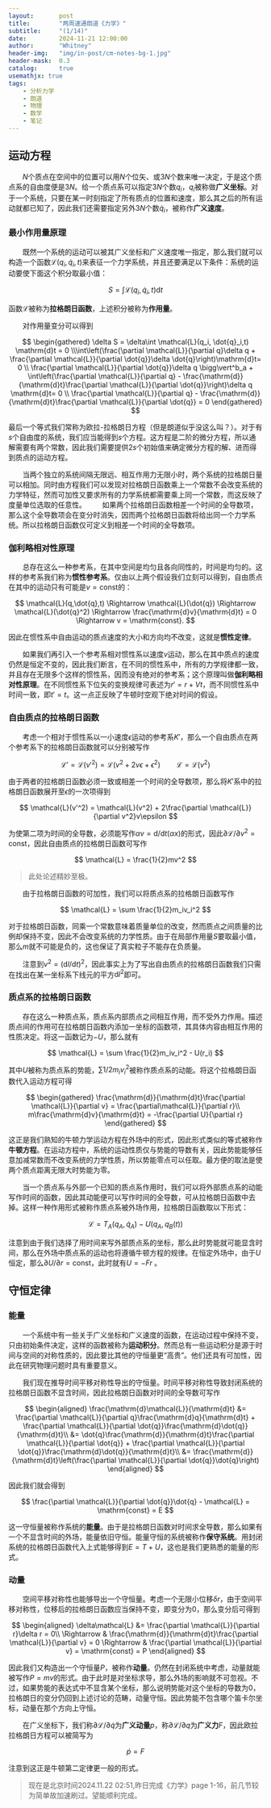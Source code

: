 ```yaml
---
layout:       post
title:        "两周速通朗道《力学》"
subtitle:     "(1/14)"
date:         2024-11-21 12:00:00
author:       "Whitney"
header-img:   "img/in-post/cm-notes-bg-1.jpg"
header-mask:  0.3
catalog:      true
usemathjx: true
tags:
    - 分析力学
    - 朗道
    - 物理
    - 数学
    - 笔记
---
```


## 运动方程
&emsp;&emsp;$N$个质点在空间中的位置可以用$N$个位矢、或$3N$个数来唯一决定，于是这个质点系的自由度便是$3N$。给一个质点系可以指定$3N$个数$q_i$，$q_i$被称做**广义坐标**。对于一个系统，只要在某一时刻指定了所有质点的位置和速度，那么其之后的所有运动就都已知了，因此我们还需要指定另外$3N$个数$\dot{q}_i$，被称作**广义速度**。

### 最小作用量原理
&emsp;&emsp;既然一个系统的运动可以被其广义坐标和广义速度唯一指定，那么我们就可以构造一个函数$\mathcal{L}(q_i, \dot{q}_i,t)$来表征一个力学系统，并且还要满足以下条件：系统的运动要使下面这个积分取最小值：

$$
S = \int \mathcal{L}(q_i, \dot{q}_i,t) \mathrm{d}t
$$

函数$\mathcal{L}$被称为**拉格朗日函数**，上述积分被称为**作用量**。

&emsp;&emsp;对作用量变分可以得到

$$
\begin{gathered}
    \delta S = \delta\int \mathcal{L}(q_i, \dot{q}_i,t) \mathrm{d}t = 0 
    \\\int\left(\frac{\partial \mathcal{L}}{\partial q}\delta q + \frac{\partial \mathcal{L}}{\partial \dot{q}}\delta \dot{q}\right)\mathrm{d}t= 0
    \\ \frac{\partial \mathcal{L}}{\partial \dot{q}}\delta q \bigg\vert^b_a + \int\left(\frac{\partial \mathcal{L}}{\partial q} - \frac{\mathrm{d}}{\mathrm{d}t}\frac{\partial \mathcal{L}}{\partial \dot{q}}\right)\delta q \mathrm{d}t= 0
    \\ \frac{\partial \mathcal{L}}{\partial q} - \frac{\mathrm{d}}{\mathrm{d}t}\frac{\partial \mathcal{L}}{\partial \dot{q}} = 0
\end{gathered}
$$

最后一个等式我们常称为欧拉-拉格朗日方程（但是朗道似乎没这么叫？）。对于有$s$个自由度的系统，我们应当能得到$s$个方程。这方程是二阶的微分方程，所以通解需要有两个常数，因此我们需要提供$2s$个初始值来确定微分方程的解、进而得到质点的运动方程。

&emsp;&emsp;当两个独立的系统间隔无限远、相互作用力无限小时，两个系统的拉格朗日量可以相加。同时由方程我们可以发现对拉格朗日函数乘上一个常数不会改变系统的力学特征，然而可加性又要求所有的力学系统都需要乘上同一个常数，而这反映了度量单位选取的任意性。
&emsp;&emsp;如果两个拉格朗日函数相差一个时间的全导数项，那么这个全导数项会在变分时消失，因而两个拉格朗日函数将给出同一个力学系统。所以拉格朗日函数仅可定义到相差一个时间的全导数项。

### 伽利略相对性原理
&emsp;&emsp;总存在这么一种参考系，在其中空间是均匀且各向同性的，时间是均匀的。这样的参考系我们称为**惯性参考系**。仅由以上两个假设我们立刻可以得到，自由质点在其中的运动只有可能是$v = \mathrm{const}$的：

$$
\mathcal{L}(q,\dot{q},t) \Rightarrow \mathcal{L}(\dot{q}) \Rightarrow \mathcal{L}(\dot{q}^2) \Rightarrow \frac{\mathrm{d}v}{\mathrm{d}t} = 0 \Rightarrow v = \mathrm{const}.
$$

因此在惯性系中自由运动的质点速度的大小和方向均不改变，这就是**惯性定律**。

&emsp;&emsp;如果我们再引入一个参考系相对惯性系以速度$v$运动，那么在其中质点的速度仍然是恒定不变的，因此我们断言，在不同的惯性系中，所有的力学规律都一致，并且存在无限多个这样的惯性系，因而没有绝对的参考系；这个原理叫做**伽利略相对性原理**。在不同惯性系下位矢的变换规律可表述为$r' = r + Vt$，而不同惯性系中时间一致，即$t' = t$。这一点正反映了牛顿时空观下绝对时间的假设。

### 自由质点的拉格朗日函数
&emsp;&emsp;考虑一个相对于惯性系以一小速度$\epsilon$运动的参考系$K'$，那么一个自由质点在两个参考系下的拉格朗日函数就可以分别被写作

$$
\mathcal{L}' = \mathcal{L}(v'^2) = \mathcal{L}(v^2 + 2v\epsilon + \epsilon^2) \qquad \mathcal{L} = \mathcal{L}(v^2)
$$

由于两者的拉格朗日函数必须一致或相差一个时间的全导数项，那么将$K'$系中的拉格朗日函数展开至$\epsilon$的一次项得到

$$
\mathcal{L}(v'^2) = \mathcal{L}(v^2) + 2\frac{\partial \mathcal{L}}{\partial v^2}v\epsilon 
$$

为使第二项为时间的全导数，必须能写作$\alpha v = \mathrm{d}/\mathrm{d}t (\alpha x)$的形式，因此$\partial \mathcal{L}/\partial v^2 = \mathrm{const}$，因此自由质点的拉格朗日函数可写作

$$
\mathcal{L} = \frac{1}{2}mv^2
$$

> 此处论述精妙至极。

&emsp;&emsp;由于拉格朗日函数的可加性，我们可以将质点系的拉格朗日函数写作

$$
\mathcal{L} = \sum \frac{1}{2}m_iv_i^2
$$

对于拉格朗日函数，同乘一个常数意味着质量单位的改变，然而质点之间质量的比例却保持不变，因此不会改变系统的力学性质。由于在局部作用量$S$要取最小值，那么$m$就不可能是负的，这也保证了真实粒子不能存在负质量。

&emsp;&emsp;注意到$v^2 = (\mathrm{d}l/\mathrm{d}t)^2$，因此事实上为了写出自由质点的拉格朗日函数我们只需在找出在某一坐标系下线元的平方$\mathrm{d}l^2$即可。

### 质点系的拉格朗日函数
&emsp;&emsp;存在这么一种质点系，质点系内部质点之间相互作用，而不受外力作用。描述质点间的作用可在拉格朗日函数内添加一坐标的函数项，其具体内容由相互作用的性质决定。将这一函数记为$-U$，那么就有

$$
\mathcal{L} = \sum \frac{1}{2}m_iv_i^2 - U(r_i)
$$

其中$U$被称为质点系的势能，$\sum 1/2m_iv_i^2$被称作质点系的动能。将这个拉格朗日函数代入运动方程可得

$$
\begin{gathered}
    \frac{\mathrm{d}}{\mathrm{d}t}\frac{\partial \mathcal{L}}{\partial v} = \frac{\partial\mathcal{L}}{\partial r}\\
    m\frac{\mathrm{d}v}{\mathrm{d}t} = -\frac{\partial U}{\partial r}
\end{gathered}
$$

这正是我们熟知的牛顿力学运动方程在外场中的形式，因此形式类似的等式被称作**牛顿方程**。在运动方程中，系统的运动性质仅与势能的导数有关，因此势能能够任意加减常数而不改变系统的力学性质，所以势能零点可以任取。最方便的取法是使两个质点距离无限大时势能为零。

&emsp;&emsp;当一个质点系与外部一个已知的质点系作用时，我们可以将外部质点系的动能写作时间的函数，因此其动能便可以写作时间的全导数，可从拉格朗日函数中去掉。这样一种作用形式被称作质点系被外场作用，拉格朗日函数取以下形式：

$$
\mathcal{L} = T_A(q_A, \dot{q}_A) - U(q_A, q_B(t))
$$

注意到由于我们选择了用时间来写外部质点系的坐标，那么此时势能就可能显含时间，那么在外场中质点系的运动也将遵循牛顿方程的规律。在恒定外场中，由于$U$恒定，那么$\partial U/\partial r = \mathrm{const}$，此时就有$U = - Fr$ 。


## 守恒定律

### 能量
&emsp;&emsp;一个系统中有一些关于广义坐标和广义速度的函数，在运动过程中保持不变，只由初始条件决定，这样的函数被称为**运动积分**。然而总有一些运动积分是源于时间与空间的对称性质的，因此要比其他的守恒量更“高贵”。他们还具有可加性，因此在研究物理问题时具有重要意义。

&emsp;&emsp;我们现在推导时间平移对称性导出的守恒量。时间平移对称性导致封闭系统的拉格朗日函数不显含时间，因此拉格朗日函数对时间的全导数可写作

$$
\begin{aligned}
    \frac{\mathrm{d}\mathcal{L}}{\mathrm{d}t} &= \frac{\partial \mathcal{L}}{\partial q}\frac{\mathrm{d}q}{\mathrm{d}t} + \frac{\partial \mathcal{L}}{\partial \dot{q}}\frac{\mathrm{d}\dot{q}}{\mathrm{d}t}\\
    &= \dot{q}\frac{\mathrm{d}}{\mathrm{d}t}\frac{\partial \mathcal{L}}{\partial \dot{q}} + \frac{\partial \mathcal{L}}{\partial \dot{q}}\frac{\mathrm{d}\dot{q}}{\mathrm{d}t}\\
    &= \frac{\mathrm{d}}{\mathrm{d}t}\left(\frac{\partial \mathcal{L}}{\partial \dot{q}}\dot{q}\right)
\end{aligned}
$$

因此我们就会得到

$$
\frac{\partial \mathcal{L}}{\partial \dot{q}}\dot{q} - \mathcal{L} = \mathrm{const} = E
$$

这一守恒量被称作系统的**能量**。由于是拉格朗日函数对时间求全导数，那么如果有一个不显含时间的外场，能量依旧守恒。能量守恒的系统被称作**保守系统**。用封闭系统的拉格朗日函数代入上式能够得到$E = T + U$，这也是我们更熟悉的能量的形式。

### 动量
&emsp;&emsp;空间平移对称性也能够导出一个守恒量。考虑一个无限小位移$\delta r$，由于空间平移对称性，位移后的拉格朗日函数应当保持不变，即变分为0，那么变分后可得到

$$
\begin{aligned}
    \delta\mathcal{L} &= \frac{\partial \mathcal{L}}{\partial r}\delta r = 0\\
    \Rightarrow & \frac{\mathrm{d}}{\mathrm{d}t}\frac{\partial \mathcal{L}}{\partial v} = 0
    \Rightarrow & \frac{\partial \mathcal{L}}{\partial v} = \mathrm{const} = P
\end{aligned}
$$

因此我们又构造出一个守恒量$P$，被称作**动量**。仍然在封闭系统中考虑，动量就能被写作$P = mv$的形式。由于此时是对坐标求导，那么外场的影响就不可忽视。不过，如果势能的表达式中不显含某个坐标，那么说明势能对这个坐标的导数为0，拉格朗日的变分仍回到上述讨论的范畴，动量守恒。因此势能不包含哪个笛卡尔坐标，动量在那个方向上守恒。

&emsp;&emsp;在广义坐标下，我们称$\partial \mathcal{L}/\partial \dot{q}$为**广义动量**$p$，称$\partial \mathcal{L}/\partial q$为**广义力**$F$，因此欧拉拉格朗日方程可以被简写为

$$
\dot{p} = F
$$

注意到这正是牛顿第二定律更一般的形式。

>现在是北京时间2024.11.22 02:51,昨日完成《力学》page 1-16，前几节较为简单故加速刷过。望能顺利完成。